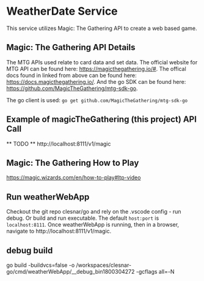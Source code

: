 # WeatherDate Service
This service utilizes Magic: The Gathering API to create a web based game. 

## Magic: The Gathering API Details
The MTG APIs used relate to card data and set data. The official website for MTG API can be found here: https://magicthegathering.io/#. The offical docs found in linked from above can be found here: https://docs.magicthegathering.io/. And the go SDK can be found here: https://github.com/MagicTheGathering/mtg-sdk-go. 

The go client is used:
    `go get github.com/MagicTheGathering/mtg-sdk-go`

## Example of magicTheGathering (this project) API Call
** TODO **
http://localhost:8111/v1/magic

## Magic: The Gathering How to Play
https://magic.wizards.com/en/how-to-play#ltp-video

## Run weatherWebApp
Checkout the git repo clesnar/go and rely on the .vscode config - run debug. Or build and run executable.
The default `host:port` is `localhost:8111`.
Once weatherWebApp is running, then in a browser, navigate to http://localhost:8111/v1/magic.

## debug build
go build -buildvcs=false -o /workspaces/clesnar-go/cmd/weatherWebApp/__debug_bin1800304272 -gcflags all=-N
